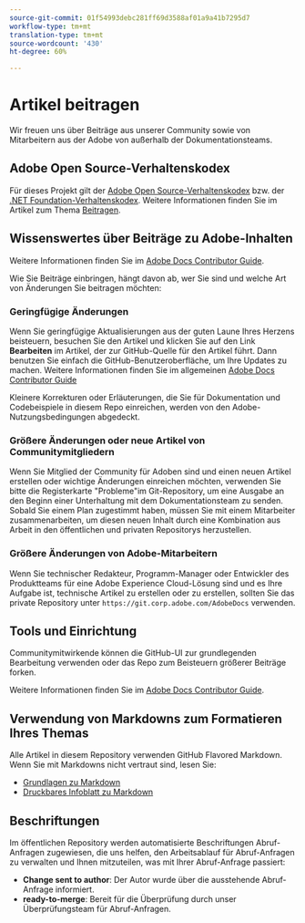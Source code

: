 ```yaml
---
source-git-commit: 01f54993debc281ff69d3588af01a9a41b7295d7
workflow-type: tm+mt
translation-type: tm+mt
source-wordcount: '430'
ht-degree: 60%

---
```

# Artikel beitragen

Wir freuen uns über Beiträge aus unserer Community sowie von Mitarbeitern aus der Adobe von außerhalb der Dokumentationsteams.

## Adobe Open Source-Verhaltenskodex

Für dieses Projekt gilt der [Adobe Open Source-Verhaltenskodex](code-of-conduct.md) bzw. der [.NET Foundation-Verhaltenskodex](https://dotnetfoundation.org/code-of-conduct). Weitere Informationen finden Sie im Artikel zum Thema [Beitragen](contributing.md).

## Wissenswertes über Beiträge zu Adobe-Inhalten

Weitere Informationen finden Sie im [Adobe Docs Contributor Guide](https://docs.adobe.com/content/help/en/contributor/contributor-guide/introduction.html).

Wie Sie Beiträge einbringen, hängt davon ab, wer Sie sind und welche Art von Änderungen Sie beitragen möchten:

### Geringfügige Änderungen 

Wenn Sie geringfügige Aktualisierungen aus der guten Laune Ihres Herzens beisteuern, besuchen Sie den Artikel und klicken Sie auf den Link **Bearbeiten** im Artikel, der zur GitHub-Quelle für den Artikel führt. Dann benutzen Sie einfach die GitHub-Benutzeroberfläche, um Ihre Updates zu machen. Weitere Informationen finden Sie im allgemeinen [Adobe Docs Contributor Guide](https://docs.adobe.com/content/help/en/contributor/contributor-guide/introduction.html)

Kleinere Korrekturen oder Erläuterungen, die Sie für Dokumentation und Codebeispiele in diesem Repo einreichen, werden von den Adobe-Nutzungsbedingungen abgedeckt.

### Größere Änderungen oder neue Artikel von Communitymitgliedern

Wenn Sie Mitglied der Community für Adoben sind und einen neuen Artikel erstellen oder wichtige Änderungen einreichen möchten, verwenden Sie bitte die Registerkarte &quot;Probleme&quot;im Git-Repository, um eine Ausgabe an den Beginn einer Unterhaltung mit dem Dokumentationsteam zu senden. Sobald Sie einem Plan zugestimmt haben, müssen Sie mit einem Mitarbeiter zusammenarbeiten, um diesen neuen Inhalt durch eine Kombination aus Arbeit in den öffentlichen und privaten Repositorys herzustellen.

<!--
If you submit a pull request with significant changes to documentation and code examples, you'll see a message in the pull request asking you to submit an online contribution license agreement (CLA). We need you to complete the online form before we can review your pull request.
-->

### Größere Änderungen von Adobe-Mitarbeitern

Wenn Sie technischer Redakteur, Programm-Manager oder Entwickler des Produktteams für eine Adobe Experience Cloud-Lösung sind und es Ihre Aufgabe ist, technische Artikel zu erstellen oder zu erstellen, sollten Sie das private Repository unter `https://git.corp.adobe.com/AdobeDocs` verwenden.

<!--Employees from other parts of the Adobe world should use the public repo for minor updates.-->

## Tools und Einrichtung

Communitymitwirkende können die GitHub-UI zur grundlegenden Bearbeitung verwenden oder das Repo zum Beisteuern größerer Beiträge forken.

Weitere Informationen finden Sie im [Adobe Docs Contributor Guide](https://docs.adobe.com/content/help/en/contributor/contributor-guide/introduction.html).

## Verwendung von Markdowns zum Formatieren Ihres Themas

Alle Artikel in diesem Repository verwenden GitHub Flavored Markdown. Wenn Sie mit Markdowns nicht vertraut sind, lesen Sie:

* [Grundlagen zu Markdown](https://help.github.com/articles/getting-started-with-writing-and-formatting-on-github/)
* [Druckbares Infoblatt zu Markdown](https://guides.github.com/pdfs/markdown-cheatsheet-online.pdf)

## Beschriftungen

Im öffentlichen Repository werden automatisierte Beschriftungen Abruf-Anfragen zugewiesen, die uns helfen, den Arbeitsablauf für Abruf-Anfragen zu verwalten und Ihnen mitzuteilen, was mit Ihrer Abruf-Anfrage passiert:

* **Change sent to author**: Der Autor wurde über die ausstehende Abruf-Anfrage informiert.
* **ready-to-merge**: Bereit für die Überprüfung durch unser Überprüfungsteam für Abruf-Anfragen.

